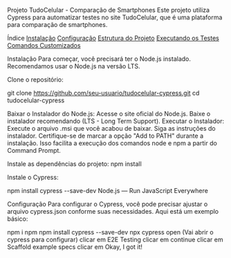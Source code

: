 Projeto TudoCelular - Comparação de Smartphones
Este projeto utiliza Cypress para automatizar testes no site TudoCelular, que é uma plataforma para comparação de smartphones.

Índice
[Instalação](#instalação)
[Configuração](#configuração)
[Estrutura do Projeto](#estrutura-do-projeto)
[Executando os Testes](#executando-os-testes)
[Comandos Customizados](#comandos-customizados)

Instalação
Para começar, você precisará ter o Node.js instalado. Recomendamos usar o Node.js na versão LTS.

Clone o repositório:
  
git clone https://github.com/seu-usuario/tudocelular-cypress.git
cd tudocelular-cypress


Baixar o Instalador do Node.js:
Acesse o site oficial do Node.js.
Baixe o instalador recomendando (LTS - Long Term Support).
Executar o Instalador:
Execute o arquivo .msi que você acabou de baixar.
Siga as instruções do instalador.
Certifique-se de marcar a opção "Add to PATH" durante a instalação. Isso facilita a execução dos comandos node e npm a partir do Command Prompt.    


Instale as dependências do projeto:
npm install
    
Instale o Cypress:
    
npm install cypress --save-dev 
Node.js — Run JavaScript Everywhere



Configuração
Para configurar o Cypress, você pode precisar ajustar o arquivo cypress.json conforme suas necessidades. Aqui está um exemplo básico:

npm i npm
npm install cypress --save-dev
npx cypress open (Vai abrir o cypress para configurar)
clicar em E2E Testing
clicar em continue
clicar em Scaffold example specs
clicar em Okay, I got it!
